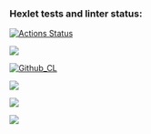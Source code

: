 ### Hexlet tests and linter status:
[![Actions Status](https://github.com/Valerii-Denisov/python-project-lvl1/workflows/hexlet-check/badge.svg)](https://github.com/Valerii-Denisov/python-project-lvl1/actions)

<a href="https://codeclimate.com/github/codeclimate/codeclimate/maintainability"><img src="https://api.codeclimate.com/v1/badges/a99a88d28ad37a79dbf6/maintainability" /></a>

[![Github_CL](https://github.com/Valerii-Denisov/python-project-lvl1/actions/workflows/github_cl.yml/badge.svg)](https://github.com/Valerii-Denisov/python-project-lvl1/actions)

<a href="https://asciinema.org/a/9gWS7ENv0tTA8JCrrBzGcEPwt" target="_blank"><img src="https://asciinema.org/a/9gWS7ENv0tTA8JCrrBzGcEPwt.svg" /></a>

<a href="https://asciinema.org/a/mTV8Zs3pDNmstMDpY5jOrrucL" target="_blank"><img src="https://asciinema.org/a/mTV8Zs3pDNmstMDpY5jOrrucL.svg" /></a>

<a href="https://asciinema.org/a/6fahBIH1xWGVIr7kOxIEqtRJd" target="_blank"><img src="https://asciinema.org/a/6fahBIH1xWGVIr7kOxIEqtRJd.svg" /></a>